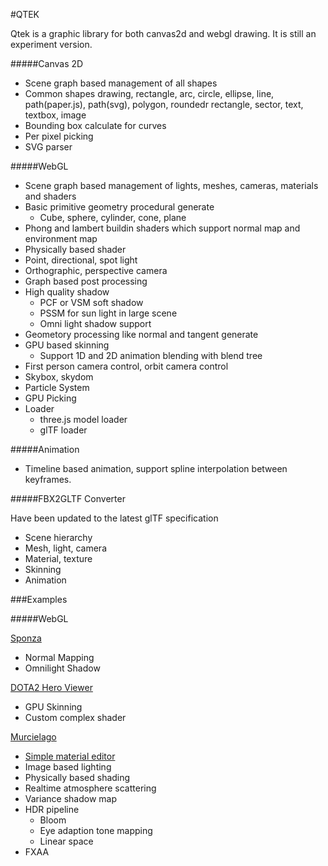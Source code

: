 #QTEK

Qtek is a graphic library for both canvas2d and webgl drawing. It is still an experiment version.

#####Canvas 2D
+ Scene graph based management of all shapes
+ Common shapes drawing, rectangle, arc, circle, ellipse, line, path(paper.js), path(svg), polygon, roundedr rectangle, sector, text, textbox, image
+ Bounding box calculate for curves
+ Per pixel picking
+ SVG parser

#####WebGL 

+ Scene graph based management of lights, meshes, cameras, materials and shaders
+ Basic primitive geometry procedural generate
    + Cube, sphere, cylinder, cone, plane
+ Phong and lambert buildin shaders which support normal map and environment map
+ Physically based shader
+ Point, directional, spot light
+ Orthographic, perspective camera
+ Graph based post processing
+ High quality shadow
    + PCF or VSM soft shadow
    + PSSM for sun light in large scene
    + Omni light shadow support
+ Geometory processing like normal and tangent generate
+ GPU based skinning
    + Support 1D and 2D animation blending with blend tree
+ First person camera control, orbit camera control
+ Skybox, skydom
+ Particle System
+ GPU Picking
+ Loader
	+ three.js model loader
	+ glTF loader

#####Animation
+ Timeline based animation, support spline interpolation between keyframes.

#####FBX2GLTF Converter

Have been updated to the latest glTF specification

+ Scene hierarchy
+ Mesh, light, camera
+ Material, texture
+ Skinning
+ Animation

###Examples


#####WebGL

[Sponza](http://pissang.github.io/qtek/sponza/)

+ Normal Mapping
+ Omnilight Shadow 

[DOTA2 Hero Viewer](https://github.com/pissang/dota2hero)

+ GPU Skinning
+ Custom complex shader

[Murcielago](http://pissang.github.io/qtek/murcielago)
+ [Simple material editor](http://pissang.github.io/qtek/murcielago/editor.html)
+ Image based lighting
+ Physically based shading
+ Realtime atmosphere scattering
+ Variance shadow map
+ HDR pipeline
    + Bloom
    + Eye adaption tone mapping
    + Linear space
+ FXAA